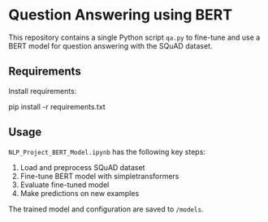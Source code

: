 # Question Answering using BERT

This repository contains a single Python script `qa.py` to fine-tune and use a BERT model for question answering with the SQuAD dataset.

## Requirements  

Install requirements:

pip install -r requirements.txt

## Usage

`NLP_Project_BERT_Model.ipynb` has the following key steps:

1. Load and preprocess SQuAD dataset
2. Fine-tune BERT model with simpletransformers
3. Evaluate fine-tuned model 
4. Make predictions on new examples 

The trained model and configuration are saved to `/models`.


